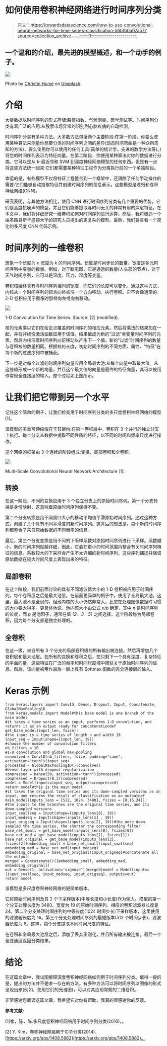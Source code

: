 # 如何使用卷积神经网络进行时间序列分类

> 原文：<https://towardsdatascience.com/how-to-use-convolutional-neural-networks-for-time-series-classification-56b1b0a07a57?source=collection_archive---------1----------------------->

## 一个温和的介绍，最先进的模型概述，和一个动手的例子。

![](img/333eab5f8ec4b8f4b2cc8b86bc530b6c.png)

Photo by [Christin Hume](https://unsplash.com/@christinhumephoto) on [Unsplash](https://unsplash.com/photos/hBuwVLcYTnA).

# 介绍

大量数据以时间序列的形式存储:股票指数、气候测量、医学测试等。时间序列分类有着广泛的应用:从股票市场异常的识别到心脑疾病的自动检测。

时间序列分类有多种方法。大多数方法包括两个主要阶段:在第一阶段，你要么使用某种算法来测量你想要分类的时间序列之间的差异(动态时间弯曲是一种众所周知的方法)，要么使用你可以使用的任何工具(简单的统计学，先进的数学方法等)。)将您的时间序列表示为特征向量。在第二阶段，你使用某种算法对你的数据进行分类。它可以是从 k-最近邻和 SVM 到深度神经网络模型的任何东西。但是有一点将这些方法统一起来:它们都需要某种特征工程作为分类执行前的一个单独阶段。

幸运的是，有些模型不仅将特征工程整合到一个框架中，还消除了任何手动操作的需要:它们能够自动提取特征并创建时间序列的信息表示。这些模型是递归和卷积神经网络(CNN)。

研究表明，与其他方法相比，使用 CNN 进行时间序列分类有几个重要的优势。它们是高度抗噪声的模型，并且它们能够提取与时间无关的非常有用的深层特征。在本文中，我们将详细研究一维卷积如何对时间序列进行运算。然后，我将概述一个由圣路易斯华盛顿大学的研究人员提出的更复杂的模型。最后，我们将查看一个简化的多尺度 CNN 代码示例。

# 时间序列的一维卷积

想象一个长度为 *n* 宽度为 *k* 的时间序列。长度是时间步长的数量，宽度是多元时间序列中变量的数量。例如，对于脑电图，它是通道的数量(人头部的节点)，对于天气时间序列，它可以是温度、压力、湿度等变量。

卷积核始终具有与时间序列相同的宽度，而它们的长度可以变化。通过这种方式，内核从一个时间序列的起点向终点沿一个方向移动，执行卷积。它不会像通常的 2-D 卷积应用于图像时那样向左或向右移动。

![](img/8662af841c5896454c1b181ea3f36669.png)

1-D Convolution for Time Series. Source: [2] (modified).

核的元素乘以它们在给定点覆盖的时间序列的相应元素。然后将乘法的结果加在一起，并将非线性激活函数应用于该值。结果值成为新的“过滤”单变量时间序列的元素，然后内核沿着时间序列向前移动以产生下一个值。新的“过滤”时间序列的数量与卷积核的数量相同。根据核的长度，初始时间序列的不同方面、属性、“特征”在每个新的过滤序列中被捕获。

下一步是对每个过滤的时间序列向量应用全局最大池:从每个向量中取最大值。从这些值形成一个新的向量，并且这个最大值的向量是最终的特征向量，其可以被用作常规全连接层的输入。整个过程如上图所示。

# 让我们把它带到另一个水平

记住这个简单的例子，让我们检查用于时间序列分类的多尺度卷积神经网络的模型[1]。

该模型的多重可伸缩性在于其架构:在第一卷积层中，卷积在 3 个并行的独立分支上执行。每个分支从数据中提取不同性质的特征，以不同的时间和频率尺度进行操作。

这个网络的框架由 3 个连续的阶段组成:变换、局部卷积和全卷积。

![](img/1768e8a9f9d6df090b3dc697aae57cd2.png)

Multi-Scale Convolutional Neural Network Architecture [1].

## 转换

在这一阶段，不同的变换应用于 3 个独立分支上的原始时间序列。第一个分支转换是身份映射，这意味着原始时间序列保持不变。

第二个分支转换是用不同窗口大小的移动平均值平滑原始时间序列。通过这种方式，创建了几个具有不同平滑度的新时间序列。这背后的想法是，每个新的时间序列都整合了来自原始数据的不同频率的信息。

最后，第三个分支变换是用不同的下采样系数对原始时间序列进行下采样。系数越小，新的时间序列就越详细，因此，它会在更小的时间范围内整合有关时间序列特征的信息。系数较大的下采样会产生不太详细的新时间序列，这些序列捕捉并强调原始数据在较大时间尺度上表现出来的特征。

## 局部卷积

在这个阶段，我们前面讨论的具有不同滤波器大小的 1-D 卷积被应用于时间序列。每个卷积层之后是最大池层。在前面更简单的例子中，使用了全局最大池。这里，最大池不是全局的，但池内核的大小仍然非常大，比您在处理图像数据时习惯的大小要大得多。更具体地说，池内核大小由公式 *n/p* 确定，其中 *n* 是时间序列的长度，而 *p* 是池因子，通常在值 *{2，3，5}* 之间选择。这个阶段称为局部卷积，因为每个分支都是独立处理的。

## 全卷积

在这一级，来自所有 3 个分支的局部卷积级的所有输出被连接。然后再增加几个卷积层和最大池层。在所有的变换和卷积之后，您只剩下一个具有深度、复杂特征的平面向量，这些特征在广泛的频率和时间尺度域中捕获关于原始时间序列的信息。然后，该向量被用作最后一层上具有 Softmax 函数的完全连接层的输入。

# Keras 示例

```
from keras.layers import Conv1D, Dense, Dropout, Input, Concatenate, GlobalMaxPooling1D
from keras.models import Model#this base model is one branch of the main model
#it takes a time series as an input, performs 1-D convolution, and returns it as an output ready for concatenationdef get_base_model(input_len, fsize):
#the input is a time series of length n and width 19
input_seq = Input(shape=(input_len, 19))
#choose the number of convolution filters
nb_filters = 10
#1-D convolution and global max-pooling
convolved = Conv1D(nb_filters, fsize, padding="same", activation="tanh")(input_seq)
processed = GlobalMaxPooling1D()(convolved)
#dense layer with dropout regularization
compressed = Dense(50, activation="tanh")(processed)
compressed = Dropout(0.3)(compressed)
model = Model(inputs=input_seq, outputs=compressed)
return model#this is the main model
#it takes the original time series and its down-sampled versions as an input, and returns the result of classification as an outputdef main_model(inputs_lens = [512, 1024, 3480], fsizes = [8,16,24]):
#the inputs to the branches are the original time series, and its down-sampled versions
input_smallseq = Input(shape=(inputs_lens[0], 19))
input_medseq = Input(shape=(inputs_lens[1] , 19))
input_origseq = Input(shape=(inputs_lens[2], 19))#the more down-sampled the time series, the shorter the corresponding filter
base_net_small = get_base_model(inputs_lens[0], fsizes[0])
base_net_med = get_base_model(inputs_lens[1], fsizes[1])
base_net_original = get_base_model(inputs_lens[2], fsizes[2])embedding_small = base_net_small(input_smallseq)
embedding_med = base_net_med(input_medseq)
embedding_original = base_net_original(input_origseq)#concatenate all the outputs
merged = Concatenate()([embedding_small, embedding_med, embedding_original])
out = Dense(1, activation='sigmoid')(merged)model = Model(inputs=[input_smallseq, input_medseq, input_origseq], outputs=out)
return model
```

该模型是多尺度卷积神经网络的更简单版本。

它将原始时间序列及其 2 个下采样版本(中等长度和小长度)作为输入。模型的第一个分支处理长度为 3480、宽度为 19 的原始时间序列。相应的卷积滤波器长度是 24。第二个分支处理时间序列的中等长度(1024 时间步长)下采样版本，这里使用的滤波器长度为 16。第三个分支处理时间序列的最短版本(512 个时间步长)，滤波器长度为 8。这样，每个分支提取不同时间尺度的特征。

在卷积和全局最大池层之后，添加了丢弃正则化，并且所有输出被连接。最后一个全连通层返回分类结果。

# 结论

在这篇文章中，我试图解释深度卷积神经网络如何用于时间序列分类。值得一提的是，提出的方法并不是唯一存在的方法。有多种方法可以将时间序列以图像的形式呈现出来(例如，使用它们的光谱图)，可以对其应用常规的二维卷积。

非常感谢您阅读这篇文章。我希望它对你有帮助，我真的很感谢你的反馈。

**参考文献:**

[1]崔，陈，陈.多尺度卷积神经网络用于时间序列分类(2016)，。

[2] Y. Kim，卷积神经网络用于句子分类(2014)，[https://arxiv.org/abs/1408.5882](https://arxiv.org/abs/1408.5882)。